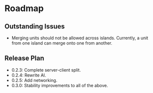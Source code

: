 # Roadmap

## Outstanding Issues

 * Merging units should not be allowed across islands. Currently, a unit from
   one island can merge onto one from another.

## Release Plan

 * 0.2.3: Complete server-client split.
 * 0.2.4: Rewrite AI.
 * 0.2.5: Add networking.
 * 0.3.0: Stability improvements to all of the above.